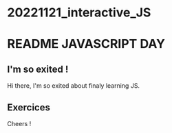 # 20221121_interactive_JS

# README JAVASCRIPT DAY

## I'm so exited !
Hi there, I'm so exited about finaly learning JS.

## Exercices



Cheers !